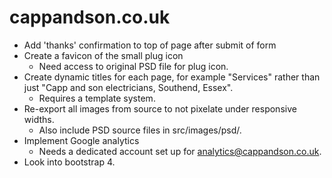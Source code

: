 # cappandson.co.uk

* Add 'thanks' confirmation to top of page after submit of form
* Create a favicon of the small plug icon
  * Need access to original PSD file for plug icon.
* Create dynamic titles for each page, for example "Services" rather than just "Capp and son electricians, Southend, Essex".
  * Requires a template system.
* Re-export all images from source to not pixelate under responsive widths.
  * Also include PSD source files in src/images/psd/.
* Implement Google analytics
  * Needs a dedicated account set up for analytics@cappandson.co.uk.
* Look into bootstrap 4.
